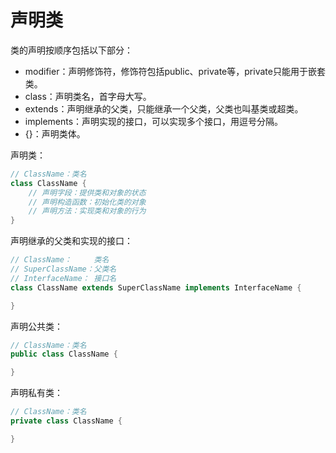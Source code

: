 # 声明类

类的声明按顺序包括以下部分：
+ modifier：声明修饰符，修饰符包括public、private等，private只能用于嵌套类。
+ class：声明类名，首字母大写。
+ extends：声明继承的父类，只能继承一个父类，父类也叫基类或超类。
+ implements：声明实现的接口，可以实现多个接口，用逗号分隔。
+ {}：声明类体。

声明类：

```java
// ClassName：类名
class ClassName {
    // 声明字段：提供类和对象的状态
    // 声明构造函数：初始化类的对象
    // 声明方法：实现类和对象的行为
}
```

声明继承的父类和实现的接口：

```java
// ClassName：     类名
// SuperClassName：父类名
// InterfaceName： 接口名
class ClassName extends SuperClassName implements InterfaceName {

}
```

声明公共类：

```java
// ClassName：类名
public class ClassName {

}
```

声明私有类：

```java
// ClassName：类名
private class ClassName {

}
```




